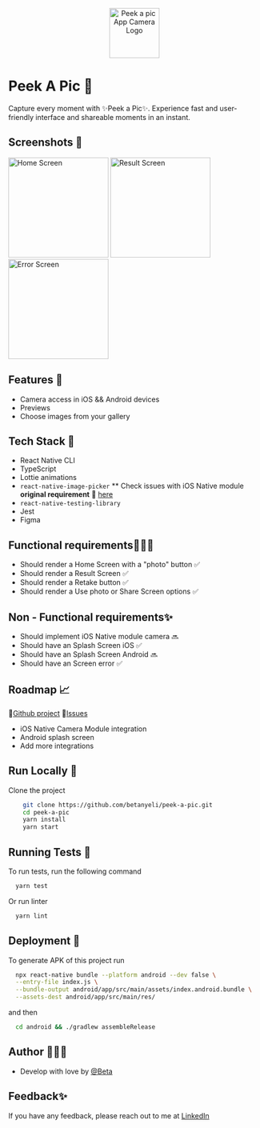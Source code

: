 <p align="center">
<img src="https://betanyeli-images.s3.amazonaws.com/camera+svg+1.png" alt="Peek a pic App Camera Logo" width="100" />
</p>


# Peek A Pic 📸

Capture every moment with ✨Peek a Pic✨. Experience fast and user-friendly interface and shareable moments in an instant.

## Screenshots 📲

<img src="https://betanyeli-images.s3.amazonaws.com/home-screen.jpeg" width="200" alt="Home Screen" /> <img src="https://betanyeli-images.s3.amazonaws.com/result-screen.jpeg" width="200" alt="Result Screen" /> <img src="https://betanyeli-images.s3.amazonaws.com/error.png" width="200" alt="Error Screen" />

## Features 💎

- Camera access in iOS && Android devices
- Previews
- Choose images from your gallery

## Tech Stack 🔭

- React Native CLI
- TypeScript
- Lottie animations
- `react-native-image-picker` ** Check issues with iOS Native module **original requirement** 👀 [here](https://github.com/betanyeli/peek-a-pic/issues/2)
- `react-native-testing-library` 
- Jest
- Figma

## Functional requirements👩🏻‍💻

- Should render a Home Screen with a "photo" button :white_check_mark:
- Should render a Result Screen :white_check_mark:
- Should render a Retake button :white_check_mark:
- Should render a Use photo or Share Screen options :white_check_mark:

## Non - Functional requirements✨

- Should implement iOS Native module camera :soon:
- Should have an Splash Screen iOS :white_check_mark:
- Should have an Splash Screen Android :soon:
- Should have an Screen error :white_check_mark:


## Roadmap 📈
📅[Github project](https://github.com/users/betanyeli/projects/1/views/1)
🐛[Issues](https://github.com/betanyeli/peek-a-pic/issues?q=is%3Aissue+is%3Aclosed)

- iOS Native Camera Module integration 
- Android splash screen
- Add more integrations

## Run Locally 🧬

Clone the project

```bash
    git clone https://github.com/betanyeli/peek-a-pic.git
    cd peek-a-pic
    yarn install
    yarn start
```

## Running Tests 🧪

To run tests, run the following command

```bash
  yarn test
```

Or run linter

```bash
  yarn lint
```


## Deployment 🚀

To generate APK of this project run

```bash
  npx react-native bundle --platform android --dev false \
  --entry-file index.js \
  --bundle-output android/app/src/main/assets/index.android.bundle \
  --assets-dest android/app/src/main/res/
```
and then

```bash
  cd android && ./gradlew assembleRelease
```

## Author 👩🏻‍💻

- Develop with love by [@Beta](https://www.github.com/betanyeli)

## Feedback✨

If you have any feedback, please reach out to me at [LinkedIn](https://www.linkedin.com/in/betanyeli-bravo/)

